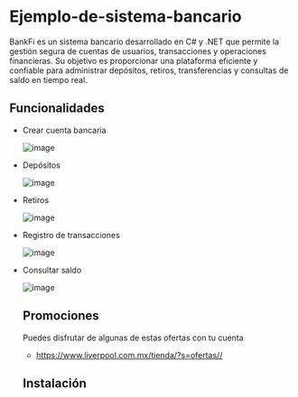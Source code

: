 # Ejemplo-de-sistema-bancario
BankFi es un sistema bancario desarrollado en C# y .NET que permite la gestión segura de cuentas de usuarios, transacciones y operaciones financieras. Su objetivo es proporcionar una plataforma eficiente y confiable para administrar depósitos, retiros, transferencias y consultas de saldo en tiempo real.

## Funcionalidades
- Crear cuenta bancaria
  
  ![image](https://github.com/user-attachments/assets/417efbb8-cd1e-4e5c-853a-8c183c78580e)

- Depósitos
  
  ![image](https://github.com/user-attachments/assets/f17b9fb7-6d35-479a-950f-a0537ff94caf)

- Retiros
  
  ![image](https://github.com/user-attachments/assets/02832c52-c8d8-4cba-909e-0146e2923762)


- Registro de transacciones
  
   ![image](https://github.com/user-attachments/assets/25958296-a35f-438a-9513-2fcf1264bf41)

- Consultar saldo
  
  ![image](https://github.com/user-attachments/assets/73bf4d26-c7b8-403a-a2c8-f91891c0ae1d)

  ## Promociones
  Puedes disfrutar de algunas de estas ofertas con tu cuenta 
  - https://www.liverpool.com.mx/tienda/?s=ofertas//

  ## Instalación
  
